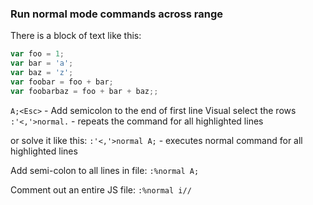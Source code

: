 ### Run normal mode commands across range

There is a block of text like this:

```javascript
var foo = 1;
var bar = 'a';
var baz = 'z';
var foobar = foo + bar;
var foobarbaz = foo + bar + baz;;
```

`A;<Esc>` - Add semicolon to the end of first line
Visual select the rows
`:'<,'>normal.` - repeats the command for all highlighted lines

or solve it like this:
`:'<,'>normal A;` - executes normal command for all highlighted lines
<!-- HACK: :norm with or without visual mode -->

Add semi-colon to all lines in file:
`:%normal A;`

Comment out an entire JS file:
`:%normal i//`
